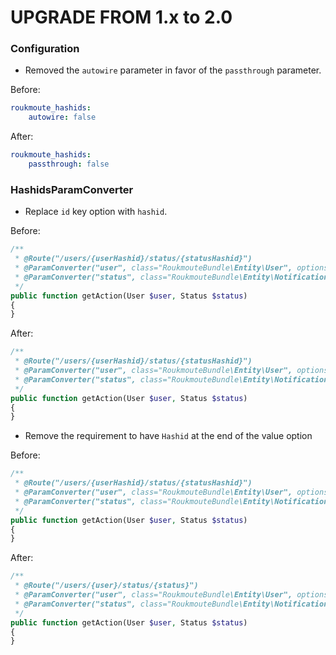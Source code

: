 # UPGRADE FROM 1.x to 2.0

### Configuration

* Removed the `autowire` parameter in favor of the `passthrough` parameter.

Before:

```yml
roukmoute_hashids:
    autowire: false
```

After:

```yml
roukmoute_hashids:
    passthrough: false
```

### HashidsParamConverter

* Replace `id` key option with `hashid`.

Before:

```php
/**
 * @Route("/users/{userHashid}/status/{statusHashid}")
 * @ParamConverter("user", class="RoukmouteBundle\Entity\User", options={"id" = "userHashid"})
 * @ParamConverter("status", class="RoukmouteBundle\Entity\Notification", options={"id" = "statusHashid"})
 */
public function getAction(User $user, Status $status)
{
}
```

After:

```php
/**
 * @Route("/users/{userHashid}/status/{statusHashid}")
 * @ParamConverter("user", class="RoukmouteBundle\Entity\User", options={"hashid" = "userHashid"})
 * @ParamConverter("status", class="RoukmouteBundle\Entity\Notification", options={"hashid" = "statusHashid"})
 */
public function getAction(User $user, Status $status)
{
}
```

* Remove the requirement to have `Hashid` at the end of the value option

Before:

```php
/**
 * @Route("/users/{userHashid}/status/{statusHashid}")
 * @ParamConverter("user", class="RoukmouteBundle\Entity\User", options={"id" = "userHashid"})
 * @ParamConverter("status", class="RoukmouteBundle\Entity\Notification", options={"id" = "statusHashid"})
 */
public function getAction(User $user, Status $status)
{
}
```

After:

```php
/**
 * @Route("/users/{user}/status/{status}")
 * @ParamConverter("user", class="RoukmouteBundle\Entity\User", options={"hashid" = "user"})
 * @ParamConverter("status", class="RoukmouteBundle\Entity\Notification", options={"hashid" = "status"})
 */
public function getAction(User $user, Status $status)
{
}
```
